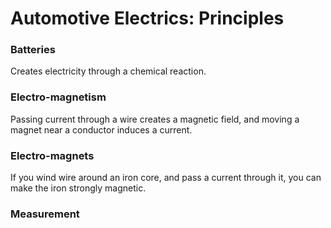 # Automotive Electrics: Principles

### Batteries
Creates electricity through a chemical reaction.

### Electro-magnetism
Passing current through a wire creates a magnetic field, and moving a magnet near a conductor induces a current. 
### Electro-magnets
If you wind wire around an iron core, and pass a current through it, you can make the iron strongly magnetic.

### Measurement
